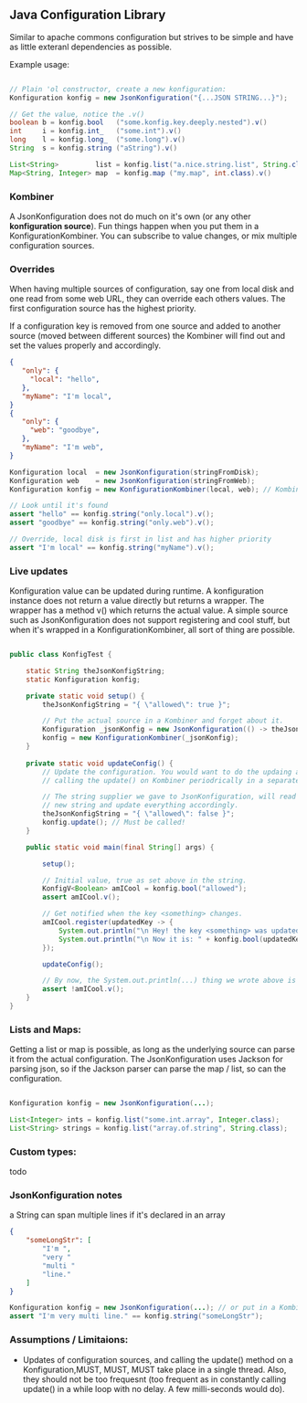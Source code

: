 
## Java Configuration Library

Similar to apache commons configuration but strives to be simple and have as
little exteranl dependencies as possible.

Example usage:

```java

// Plain 'ol constructor, create a new konfiguration:
Konfiguration konfig = new JsonKonfiguration("{...JSON STRING...}");

// Get the value, notice the .v()
boolean b = konfig.bool   ("some.konfig.key.deeply.nested").v()
int     i = konfig.int_   ("some.int").v()
long    l = konfig.long_  ("some.long").v()
String  s = konfig.string ("aString").v()

List<String>         list = konfig.list("a.nice.string.list", String.class).v()
Map<String, Integer> map  = konfig.map ("my.map", int.class).v()

```


### Kombiner

A JsonKonfiguration does not do much on it's own (or any other 
<b>konfiguration source</b>). Fun things happen when you put them in a 
KonfigurationKombiner. You can subscribe to value changes, or mix multiple
configuration sources.


### Overrides

When having multiple sources of configuration, say one from local disk and
one read from some web URL, they can override each others values. The first
configuration source has the highest priority.

If a configuration key is removed from one source and added to another source
(moved between different sources) the Kombiner will find out and set the values 
properly and accordingly.

```json
{
   "only": {
     "local": "hello",
   },
   "myName": "I'm local",
}
{
   "only": {
     "web": "goodbye",
   }, 
   "myName": "I'm web",
}
```

```java
Konfiguration local  = new JsonKonfiguration(stringFromDisk);
Konfiguration web    = new JsonKonfiguration(stringFromWeb);
Konfiguration konfig = new KonfigurationKombiner(local, web); // Kombine!

// Look until it's found
assert "hello" == konfig.string("only.local").v();
assert "goodbye" == konfig.string("only.web").v();

// Override, local disk is first in list and has higher priority
assert "I'm local" == konfig.string("myName").v();

```

### Live updates

Konfiguration value can be updated during runtime. A konfiguration instance
does not return a value directly but returns a wrapper. The wrapper has a method
v() which returns the actual value. 
A simple source such as JsonKonfiguration does not support registering and cool
stuff, but when it's wrapped in a KonfigurationKombiner, all sort of thing are
possible.

```java

public class KonfigTest {

    static String theJsonKonfigString;
    static Konfiguration konfig;

    private static void setup() {
        theJsonKonfigString = "{ \"allowed\": true }";

        // Put the actual source in a Kombiner and forget about it.
        Konfiguration _jsonKonfig = new JsonKonfiguration(() -> theJsonKonfigString);
        konfig = new KonfigurationKombiner(_jsonKonfig);
    }
    
    private static void updateConfig() {
        // Update the configuration. You would want to do the updaing and 
        // calling the update() on Kombiner periodrically in a separate thread.

        // The string supplier we gave to JsonKonfiguration, will read this
        // new string and update everything accordingly.
        theJsonKonfigString = "{ \"allowed\": false }";
        konfig.update(); // Must be called!
    }

    public static void main(final String[] args) {

        setup();

        // Initial value, true as set above in the string.
        KonfigV<Boolean> amICool = konfig.bool("allowed");
        assert amICool.v();

        // Get notified when the key <something> changes.
        amICool.register(updatedKey -> {
            System.out.println("\n Hey! the key <something> was updated!";
            System.out.println("\n Now it is: " + konfig.bool(updatedKey)); // or use amICool.v() directly.
        });

        updateConfig();

        // By now, the System.out.println(...) thing we wrote above is also called.
        assert !amICool.v();
    }
}

```


### Lists and Maps:

Getting a list or map is possible, as long as the underlying source can parse
it from the actual configuration. The JsonKonfiguration uses Jackson for 
parsing json, so if the Jackson parser can parse the map / list, so can the 
configuration.

```java

Konfiguration konfig = new JsonKonfiguration(...);

List<Integer> ints = konfig.list("some.int.array", Integer.class);
List<String> strings = konfig.list("array.of.string", String.class);
```

### Custom types:

todo

### JsonKonfiguration notes

a String can span multiple lines if it's declared in an array

```json
{
    "someLongStr": [
        "I'm ",
        "very "
        "multi "
        "line."
    ]
}
```

```java
Konfiguration konfig = new JsonKonfiguration(...); // or put in a Kombiner
assert "I'm very multi line." == konfig.string("someLongStr");
```


### Assumptions / Limitaions:

 - Updates of configuration sources, and calling the update() method on a 
   Konfiguration,MUST, MUST, MUST take place in a single thread. 
   Also, they should not be too frequesnt (too frequent as in constantly 
   calling update() in a while loop with no delay. A few milli-seconds would do).
